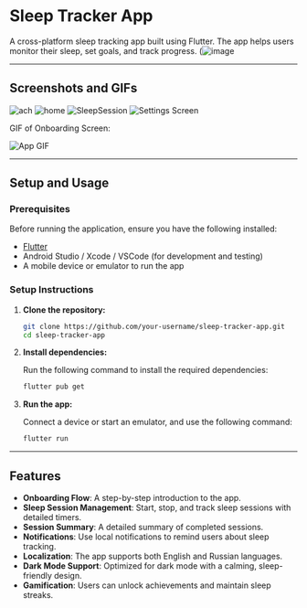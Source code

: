 # Sleep Tracker App

A cross-platform sleep tracking app built using Flutter. The app helps users monitor their sleep, set goals, and track progress.
(![image](https://github.com/user-attachments/assets/8ea18b16-e4dc-4f67-b6e9-cd4e21e8f616)

---

## Screenshots and GIFs


![ach](https://github.com/user-attachments/assets/4979adf1-e64a-481a-9e9c-ff4ef82bae99)
![home](https://github.com/user-attachments/assets/7ef2b976-2518-4d0a-8e94-c9c1600214d6)
![SleepSession](https://github.com/user-attachments/assets/f95aa593-3af4-4ca6-ab5d-d1b0f07901ee)
![Settings Screen](https://github.com/user-attachments/assets/a9f49dc9-da98-4c0d-89f4-f47de8858062)

GIF of Onboarding Screen:

![App GIF](https://github.com/user-attachments/assets/8661a2e9-514d-4b80-a6fa-35b48c370ab2) 

---

## Setup and Usage

### Prerequisites

Before running the application, ensure you have the following installed:

- [Flutter](https://flutter.dev/docs/get-started/install)
- Android Studio / Xcode / VSCode (for development and testing)
- A mobile device or emulator to run the app

### Setup Instructions

1. **Clone the repository:**

   ```bash
   git clone https://github.com/your-username/sleep-tracker-app.git
   cd sleep-tracker-app
   ```

2. **Install dependencies:**

   Run the following command to install the required dependencies:

   ```bash
   flutter pub get
   ```

3. **Run the app:**

   Connect a device or start an emulator, and use the following command:

   ```bash
   flutter run
   ```
---

## Features

- **Onboarding Flow**: A step-by-step introduction to the app.
- **Sleep Session Management**: Start, stop, and track sleep sessions with detailed timers.
- **Session Summary**: A detailed summary of completed sessions.
- **Notifications**: Use local notifications to remind users about sleep tracking.
- **Localization**: The app supports both English and Russian languages.
- **Dark Mode Support**: Optimized for dark mode with a calming, sleep-friendly design.
- **Gamification**: Users can unlock achievements and maintain sleep streaks.
